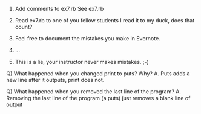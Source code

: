 1) Add comments to ex7.rb
  See ex7.rb
  
2) Read ex7.rb to one of you fellow students
  I read it to my duck, does that count?

3) Feel free to document the mistakes you make in Evernote. 
4) ...
5) This is a lie, your instructor never makes mistakes. ;-)

Q) What happened when you changed print to puts?  Why?
A. Puts adds a new line after it outputs, print does not.

Q) What happened when you removed the last line of the program?
A. Removing the last line of the program (a puts) just removes a
   blank line of output
